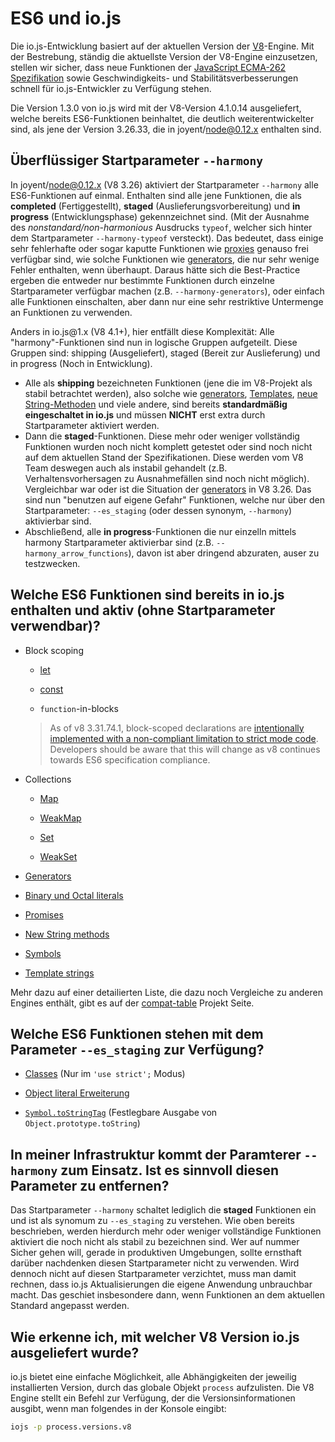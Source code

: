 # ES6 und io.js

Die io.js-Entwicklung basiert auf der aktuellen Version der [V8](https://code.google.com/p/v8/)-Engine. Mit der Bestrebung, ständig die aktuellste Version der V8-Engine einzusetzen, stellen wir sicher, dass neue Funktionen der [JavaScript ECMA-262 Spezifikation](http://www.ecma-international.org/publications/standards/Ecma-262.htm) sowie Geschwindigkeits- und Stabilitätsverbesserungen schnell für io.js-Entwickler zu Verfügung stehen.

Die Version 1.3.0 von io.js wird mit der V8-Version 4.1.0.14 ausgeliefert, welche bereits ES6-Funktionen beinhaltet, die deutlich weiterentwickelter sind, als jene der Version 3.26.33, die in joyent/node@0.12.x enthalten sind.

## Überflüssiger Startparameter `--harmony`

In joyent/node@0.12.x (V8 3.26) aktiviert der Startparameter `--harmony` alle ES6-Funktionen auf einmal. Enthalten sind alle jene Funktionen, die als **completed** (Fertiggestellt), **staged** (Auslieferungsvorbereitung) und **in progress** (Entwicklungsphase) gekennzeichnet sind. (Mit der Ausnahme des _nonstandard/non-harmonious_ Ausdrucks `typeof`, welcher sich hinter dem Startparameter `--harmony-typeof` versteckt). Das bedeutet, dass einige sehr fehlerhafte oder sogar kaputte Funktionen wie [proxies](https://developer.mozilla.org/en-US/docs/Web/JavaScript/Reference/Global_Objects/Proxy) genauso frei verfügbar sind, wie solche Funktionen wie [generators](https://developer.mozilla.org/en-US/docs/Web/JavaScript/Reference/Statements/function*), die nur sehr wenige Fehler enthalten, wenn überhaupt. Daraus hätte sich die Best-Practice ergeben die entweder nur bestimmte Funktionen durch einzelne Startparameter verfügbar machen (z.B. `--harmony-generators`), oder einfach alle Funktionen einschalten, aber dann nur eine sehr restriktive Untermenge an Funktionen zu verwenden.

Anders in io.js<span>@</span>1.x (V8 4.1+), hier entfällt diese Komplexität: Alle "harmony"-Funktionen sind nun in logische Gruppen aufgeteilt. Diese Gruppen sind: shipping (Ausgeliefert), staged (Bereit zur Auslieferung) und in progress (Noch in Entwicklung).

*   Alle als **shipping** bezeichneten Funktionen (jene die im V8-Projekt als stabil betrachtet werden), also solche wie [generators](https://developer.mozilla.org/en-US/docs/Web/JavaScript/Reference/Statements/function*), [Templates](https://developer.mozilla.org/en-US/docs/Web/JavaScript/Reference/template_strings), [neue String-Methoden](https://developer.mozilla.org/en-US/docs/Web/JavaScript/New_in_JavaScript/ECMAScript_6_support_in_Mozilla#Additions_to_the_String_object) und viele andere, sind bereits **standardmäßig eingeschaltet in io.js** und müssen **NICHT** erst extra durch Startparameter aktiviert werden.
*   Dann die **staged**-Funktionen. Diese mehr oder weniger vollständig Funktionen wurden noch nicht komplett getestet oder sind noch nicht auf dem aktuellen Stand der Spezifikationen. Diese werden vom V8 Team deswegen auch als instabil gehandelt (z.B. Verhaltensvorhersagen zu Ausnahmefällen sind noch nicht möglich). Vergleichbar war oder ist die Situation der [generators](https://developer.mozilla.org/en-US/docs/Web/JavaScript/Reference/Statements/function*) in V8 3.26. Das sind nun "benutzen auf eigene Gefahr" Funktionen, welche nur über den Startparameter: `--es_staging` (oder dessen synonym, `--harmony`) aktivierbar sind.
*   Abschließend, alle **in progress**-Funktionen die nur einzelln mittels harmony Startparameter aktivierbar sind (z.B. `--harmony_arrow_functions`), davon ist aber dringend abzuraten, auser zu testzwecken.

## Welche ES6 Funktionen sind bereits in io.js enthalten und aktiv (ohne Startparameter verwendbar)?


*   Block scoping

    *   [let](https://developer.mozilla.org/en-US/docs/Web/JavaScript/Reference/Statements/let)

    *   [const](https://developer.mozilla.org/en-US/docs/Web/JavaScript/Reference/Statements/const)

    *   `function`-in-blocks

    >As of v8 3.31.74.1, block-scoped declarations are [intentionally implemented with a non-compliant limitation to strict mode code](https://groups.google.com/forum/#!topic/v8-users/3UXNCkAU8Es). Developers should be aware that this will change as v8 continues towards ES6 specification compliance.

*   Collections

    *   [Map](https://developer.mozilla.org/en-US/docs/Web/JavaScript/Reference/Global_Objects/Map)

    *   [WeakMap](https://developer.mozilla.org/en-US/docs/Web/JavaScript/Reference/Global_Objects/WeakMap)

    *   [Set](https://developer.mozilla.org/en-US/docs/Web/JavaScript/Reference/Global_Objects/Set)

    *   [WeakSet](https://developer.mozilla.org/en-US/docs/Web/JavaScript/Reference/Global_Objects/WeakSet)

*   [Generators](https://developer.mozilla.org/en-US/docs/Web/JavaScript/Reference/Statements/function*)

*   [Binary und Octal literals](https://developer.mozilla.org/en-US/docs/Web/JavaScript/Reference/Lexical_grammar#Numeric_literals)

*   [Promises](https://developer.mozilla.org/en-US/docs/Web/JavaScript/Reference/Global_Objects/Promise)

*   [New String methods](https://developer.mozilla.org/en-US/docs/Web/JavaScript/New_in_JavaScript/ECMAScript_6_support_in_Mozilla#Additions_to_the_String_object)

*   [Symbols](https://developer.mozilla.org/en-US/docs/Web/JavaScript/Reference/Global_Objects/Symbol)

*   [Template strings](https://developer.mozilla.org/en-US/docs/Web/JavaScript/Reference/template_strings)

Mehr dazu auf einer detailierten Liste, die dazu noch Vergleiche zu anderen Engines enthält, gibt es auf der [compat-table](https://kangax.github.io/compat-table/es6/) Projekt Seite.

## Welche ES6 Funktionen stehen mit dem Parameter `--es_staging` zur Verfügung?

*   [Classes](https://github.com/lukehoban/es6features#classes) (Nur im `'use strict';` Modus)
*   [Object literal Erweiterung](https://github.com/lukehoban/es6features#enhanced-object-literals)

*   [`Symbol.toStringTag`](https://developer.mozilla.org/en-US/docs/Web/JavaScript/Reference/Global_Objects/Symbol) (Festlegbare Ausgabe von `Object.prototype.toString`)

## In meiner Infrastruktur kommt der Paramterer `--harmony` zum Einsatz. Ist es sinnvoll diesen Parameter zu entfernen?

Das Startparameter `--harmony` schaltet lediglich die **staged** Funktionen ein und ist als synomum zu `--es_staging` zu verstehen. Wie oben bereits beschrieben, werden hierdurch mehr oder weniger vollständige Funktionen aktiviert die noch nicht als stabil zu bezeichnen sind. Wer auf nummer Sicher gehen will, gerade in produktiven Umgebungen, sollte ernsthaft darüber nachdenken diesen Startparameter nicht zu verwenden. Wird dennoch nicht auf diesen Startparameter verzichtet, muss man damit rechnen, dass io.js Aktualisierungen die eigene Anwendung unbrauchbar macht. Das geschiet insbesondere dann, wenn Funktionen an dem aktuellen Standard angepasst werden.

## Wie erkenne ich, mit welcher V8 Version io.js ausgeliefert wurde?

io.js bietet eine einfache Möglichkeit, alle Abhängigkeiten der jeweilig installierten Version, durch das globale Objekt `process` aufzulisten. Die V8 Engine stellt ein Befehl zur Verfügung, der die Versionsinformationen ausgibt, wenn man folgendes in der Konsole eingibt:

```sh
iojs -p process.versions.v8
```
